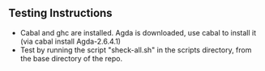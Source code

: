 ## Testing Instructions

- Cabal and ghc are installed. Agda is downloaded, use cabal to install it (via cabal install Agda-2.6.4.1)
- Test by running the script "sheck-all.sh" in the scripts directory, from the base directory of the repo.
